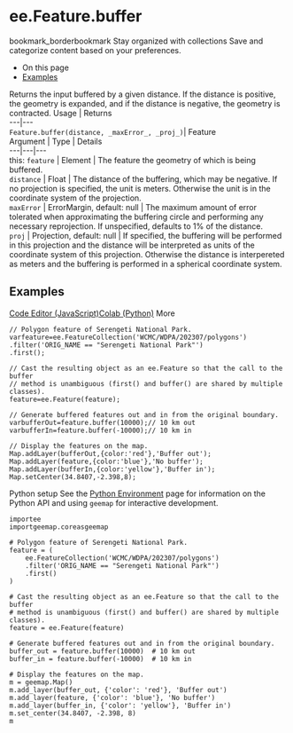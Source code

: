 
#  ee.Feature.buffer
bookmark_borderbookmark Stay organized with collections  Save and categorize content based on your preferences. 
  * On this page
  * [Examples](https://developers.google.com/earth-engine/apidocs/ee-feature-buffer#examples)


Returns the input buffered by a given distance. If the distance is positive, the geometry is expanded, and if the distance is negative, the geometry is contracted.
Usage | Returns  
---|---  
`Feature.buffer(distance, _maxError_, _proj_)`|  Feature  
Argument | Type | Details  
---|---|---  
this: `feature` | Element | The feature the geometry of which is being buffered.  
`distance` | Float | The distance of the buffering, which may be negative. If no projection is specified, the unit is meters. Otherwise the unit is in the coordinate system of the projection.  
`maxError` | ErrorMargin, default: null | The maximum amount of error tolerated when approximating the buffering circle and performing any necessary reprojection. If unspecified, defaults to 1% of the distance.  
`proj` | Projection, default: null | If specified, the buffering will be performed in this projection and the distance will be interpreted as units of the coordinate system of this projection. Otherwise the distance is interpereted as meters and the buffering is performed in a spherical coordinate system.  
## Examples
[Code Editor (JavaScript)](https://developers.google.com/earth-engine/apidocs/ee-feature-buffer#code-editor-javascript-sample)[Colab (Python)](https://developers.google.com/earth-engine/apidocs/ee-feature-buffer#colab-python-sample) More
```
// Polygon feature of Serengeti National Park.
varfeature=ee.FeatureCollection('WCMC/WDPA/202307/polygons')
.filter('ORIG_NAME == "Serengeti National Park"')
.first();

// Cast the resulting object as an ee.Feature so that the call to the buffer
// method is unambiguous (first() and buffer() are shared by multiple classes).
feature=ee.Feature(feature);

// Generate buffered features out and in from the original boundary.
varbufferOut=feature.buffer(10000);// 10 km out
varbufferIn=feature.buffer(-10000);// 10 km in

// Display the features on the map.
Map.addLayer(bufferOut,{color:'red'},'Buffer out');
Map.addLayer(feature,{color:'blue'},'No buffer');
Map.addLayer(bufferIn,{color:'yellow'},'Buffer in');
Map.setCenter(34.8407,-2.398,8);
```
Python setup
See the [ Python Environment](https://developers.google.com/earth-engine/guides/python_install) page for information on the Python API and using `geemap` for interactive development.
```
importee
importgeemap.coreasgeemap
```
```
# Polygon feature of Serengeti National Park.
feature = (
    ee.FeatureCollection('WCMC/WDPA/202307/polygons')
    .filter('ORIG_NAME == "Serengeti National Park"')
    .first()
)

# Cast the resulting object as an ee.Feature so that the call to the buffer
# method is unambiguous (first() and buffer() are shared by multiple classes).
feature = ee.Feature(feature)

# Generate buffered features out and in from the original boundary.
buffer_out = feature.buffer(10000)  # 10 km out
buffer_in = feature.buffer(-10000)  # 10 km in

# Display the features on the map.
m = geemap.Map()
m.add_layer(buffer_out, {'color': 'red'}, 'Buffer out')
m.add_layer(feature, {'color': 'blue'}, 'No buffer')
m.add_layer(buffer_in, {'color': 'yellow'}, 'Buffer in')
m.set_center(34.8407, -2.398, 8)
m
```

